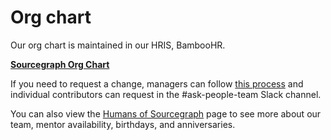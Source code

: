 # Org chart

Our org chart is maintained in our HRIS, BambooHR.

**[Sourcegraph Org Chart](https://sourcegraph.bamboohr.com/employees/orgchart.php)**

If you need to request a change, managers can follow [this process](../departments/people-talent/people-ops/process/compensation-and-leveling/compensation-role-changes.md) and individual contributors can request in the #ask-people-team Slack channel.

You can also view the [Humans of Sourcegraph](https://humansofsourcegraph.com/) page to see more about our team, mentor availability, birthdays, and anniversaries.
